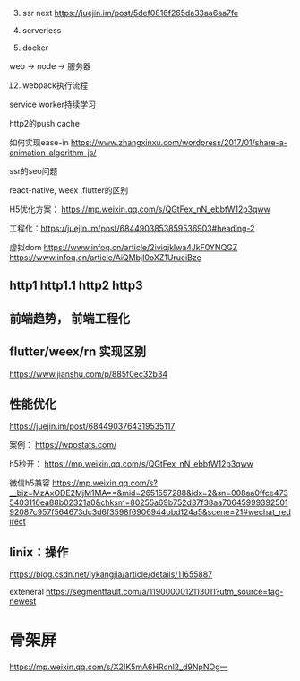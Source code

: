 3. ssr next https://juejin.im/post/5def0816f265da33aa6aa7fe

6. serverless

7. docker
 

web -> node -> 服务器


12. webpack执行流程

service worker持续学习

http2的push cache 

如何实现ease-in
https://www.zhangxinxu.com/wordpress/2017/01/share-a-animation-algorithm-js/

ssr的seo问题

react-native, weex ,flutter的区别


H5优化方案： https://mp.weixin.qq.com/s/QGtFex_nN_ebbtW12p3qww


工程化：https://juejin.im/post/6844903853859536903#heading-2

虚拟dom
https://www.infoq.cn/article/2iviqjklwa4JkF0YNQGZ
https://www.infoq.cn/article/AiQMbjI0oXZ1UrueiBze

## http1 http1.1 http2 http3

## 前端趋势， 前端工程化

## flutter/weex/rn 实现区别
https://www.jianshu.com/p/885f0ec32b34



## 性能优化
https://juejin.im/post/6844903764319535117

案例：
https://wpostats.com/ 



h5秒开：
https://mp.weixin.qq.com/s/QGtFex_nN_ebbtW12p3qww

微信h5兼容
https://mp.weixin.qq.com/s?__biz=MzAxODE2MjM1MA==&mid=2651557288&idx=2&sn=008aa0ffce4735403116ea88b02321a0&chksm=80255a69b752d37f38aa7064599939250192087c957f564673dc3d6f3598f6906944bbd124a5&scene=21#wechat_redirect


## linix：操作
https://blog.csdn.net/lykangjia/article/details/11655887


exteneral https://segmentfault.com/a/1190000012113011?utm_source=tag-newest

# 骨架屏

https://mp.weixin.qq.com/s/X2IK5mA6HRcnl2_d9NpNOg一